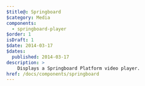 ```yaml
---
$title@: Springboard
$category: Media
components:
  - springboard-player
$order: 1
isDraft: 1
$date: 2014-03-17
$dates:
  published: 2014-03-17
description: >
    Displays a Springboard Platform video player.
href: /docs/components/springboard
---
```

<amp-springboard-player data-site-id="261"
  data-mode="video"
  data-content-id="1578473"
  data-player-id="test401"
  data-domain="test.com"
  data-items="10"
  layout="responsive"
  width="480"
  height="270">
</amp-springboard-player>
